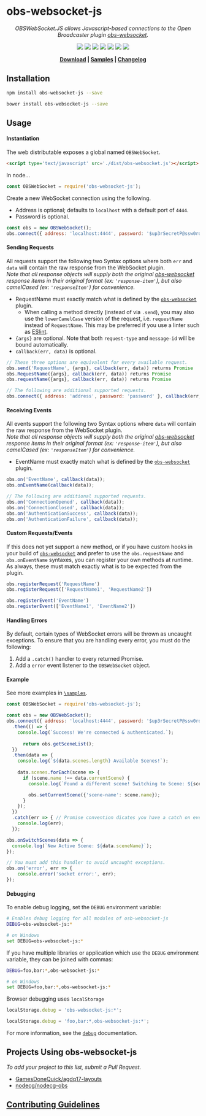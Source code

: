 # obs-websocket-js

<p align="center"><i>
OBSWebSocket.JS allows Javascript-based connections to the Open Broadcaster plugin <a href="https://github.com/Palakis/obs-websocket">obs-websocket</a>.
</i></p>

<p align="center">
  <a href="https://travis-ci.org/haganbmj/obs-websocket-js"><img src="https://img.shields.io/travis/haganbmj/obs-websocket-js/master.svg?style=flat"></a>
  <a href="https://coveralls.io/github/haganbmj/obs-websocket-js?branch=master"><img src="https://coveralls.io/repos/github/haganbmj/obs-websocket-js/badge.svg?branch=master"></a>
  <a href="https://libraries.io/bower/obs-websocket-js"><img src="https://img.shields.io/bower/v/obs-websocket-js.svg?style=flat"></a>
  <a href="https://www.npmjs.com/package/obs-websocket-js"><img src="https://img.shields.io/npm/v/obs-websocket-js.svg?style=flat"></a>
  <a href="https://www.npmjs.com/package/obs-websocket-js"><img src="https://img.shields.io/npm/dt/obs-websocket-js.svg"></a>
  <img src="https://img.shields.io/npm/l/obs-websocket-js.svg">
  <a href="https://greenkeeper.io/"><img src="https://badges.greenkeeper.io/haganbmj/obs-websocket-js.svg"></a>
</p>

<p align="center"><b>
  <a href="https://raw.githubusercontent.com/haganbmj/obs-websocket-js/gh-pages/dist/obs-websocket.js">Download</a> |
  <a href="https://github.com/haganbmj/obs-websocket-js/tree/master/samples">Samples</a> |
  <a href="https://github.com/haganbmj/obs-websocket-js/blob/gh-pages/CHANGELOG.md">Changelog</a>
</b></p>

## Installation

```sh
npm install obs-websocket-js --save

bower install obs-websocket-js --save
```

## Usage
#### Instantiation
The web distributable exposes a global named `OBSWebSocket`.  

```html
<script type='text/javascript' src='./dist/obs-websocket.js'></script>
```

In node...  

```js
const OBSWebSocket = require('obs-websocket-js');
```

Create a new WebSocket connection using the following.
- Address is optional; defaults to `localhost` with a default port of `4444`.  
- Password is optional.  

```js
const obs = new OBSWebSocket();
obs.connect({ address: 'localhost:4444', password: '$up3rSecretP@ssw0rd' });
```

#### Sending Requests
All requests support the following two Syntax options where both `err` and `data` will contain the raw response from the WebSocket plugin.  
_Note that all response objects will supply both the original [obs-websocket][link-obswebsocket] response items in their original format (ex: `'response-item'`), but also camelCased (ex: `'responseItem'`) for convenience._  
- RequestName must exactly match what is defined by the [`obs-websocket`][link-obswebsocket] plugin.  
  - When calling a method directly (instead of via `.send`), you may also use the `lowerCamelCase` version of the request, i.e. `requestName` instead of `RequestName`. This may be preferred if you use a linter such as [ESlint](http://eslint.org/).
- `{args}` are optional. Note that both `request-type` and `message-id` will be bound automatically.  
- `callback(err, data)` is optional.  

```js
// These three options are equivalent for every available request.
obs.send('RequestName', {args}, callback(err, data)) returns Promise
obs.RequestName({args}, callback(err, data)) returns Promise
obs.requestName({args}, callback(err, data)) returns Promise

// The following are additional supported requests.
obs.connect({ address: 'address', password: 'password' }, callback(err, data)) returns Promise
```

#### Receiving Events
All events support the following two Syntax options where `data` will contain the raw response from the WebSocket plugin.  
_Note that all response objects will supply both the original [obs-websocket][link-obswebsocket] response items in their original format (ex: `'response-item'`), but also camelCased (ex: `'responseItem'`) for convenience._  
- EventName must exactly match what is defined by the [`obs-websocket`][link-obswebsocket] plugin.

```js
obs.on('EventName', callback(data));
obs.onEventName(callback(data));

// The following are additional supported requests.
obs.on('ConnectionOpened', callback(data));
obs.on('ConnectionClosed', callback(data));
obs.on('AuthenticationSuccess', callback(data));
obs.on('AuthenticationFailure', callback(data));
```

#### Custom Requests/Events
If this does not yet support a new method, or if you have custom hooks in your build of [`obs-websocket`][link-obswebsocket] and prefer to use the `obs.requestName` and `obs.onEventName` syntaxes, you can register your own methods at runtime. As always, these must match exactly what is to be expected from the plugin.  

```js
obs.registerRequest('RequestName')
obs.registerRequest(['RequestName1', 'RequestName2'])

obs.registerEvent('EventName')
obs.registerEvent(['EventName1', 'EventName2'])
```

#### Handling Errors
By default, certain types of WebSocket errors will be thrown as uncaught exceptions.
To ensure that you are handling every error, you must do the following:
1. Add a `.catch()` handler to every returned Promise.
2. Add a `error` event listener to the `OBSWebSocket` object.

#### Example
See more examples in [`\samples`](samples).
```js
const OBSWebSocket = require('obs-websocket-js');

const obs = new OBSWebSocket();
obs.connect({ address: 'localhost:4444', password: '$up3rSecretP@ssw0rd' })
  .then(() => {
    console.log(`Success! We're connected & authenticated.`);
    
	  return obs.getSceneList();
  })
  .then(data => {
    console.log(`${data.scenes.length} Available Scenes!`);
    
    data.scenes.forEach(scene => {
      if (scene.name !== data.currentScene) {
        console.log(`Found a different scene! Switching to Scene: ${scene.name}`);

        obs.setCurrentScene({'scene-name': scene.name});
      }
    });
  })
  .catch(err => { // Promise convention dicates you have a catch on every chain.
    console.log(err);
  });

obs.onSwitchScenes(data => {
  console.log(`New Active Scene: ${data.sceneName}`);
});

// You must add this handler to avoid uncaught exceptions.
obs.on('error', err => {
	console.error('socket error:', err);
});
```

#### Debugging
To enable debug logging, set the `DEBUG` environment variable:

```sh
# Enables debug logging for all modules of osb-websocket-js
DEBUG=obs-websocket-js:*

# on Windows
set DEBUG=obs-websocket-js:*
```

If you have multiple libraries or application which use the `DEBUG` environment variable, they can be joined with commas:

```sh
DEBUG=foo,bar:*,obs-websocket-js:*

# on Windows
set DEBUG=foo,bar:*,obs-websocket-js:*
```

Browser debugging uses `localStorage`

```js
localStorage.debug = 'obs-websocket-js:*';

localStorage.debug = 'foo,bar:*,obs-websocket-js:*';
```

For more information, see the [`debug`][link-debug] documentation.

## Projects Using **obs-websocket-js**
_To add your project to this list, submit a Pull Request._
- [GamesDoneQuick/agdq17-layouts](https://github.com/GamesDoneQuick/agdq17-layouts)
- [nodecg/nodecg-obs](https://github.com/nodecg/nodecg-obs)

## [Contributing Guidelines][link-contributing]



  [badge-build-status]: https://img.shields.io/travis/haganbmj/obs-websocket-js/master.svg?style=flat "Travis Status"
  [badge-tag]: https://img.shields.io/github/tag/haganbmj/obs-websocket-js.svg?style=flat "Latest Tag"
  [badge-release]: https://img.shields.io/github/release/haganbmj/obs-websocket-js.svg?style=flat "Latest Release"
  [badge-coveralls]: https://coveralls.io/repos/github/haganbmj/obs-websocket-js/badge.svg?branch=master "Coveralls Status"
  [badge-npm-downloads]: https://img.shields.io/npm/dt/obs-websocket-js.svg "NPM Downloads"

  [link-obswebsocket]: https://github.com/Palakis/obs-websocket "OBS WebSocket Plugin"
  [link-Travis-CI]: https://travis-ci.org/haganbmj/obs-websocket-js "Travis CI"
  [link-Coveralls]: https://coveralls.io/github/haganbmj/obs-websocket-js?branch=master "Coveralls"
  [link-releases]:  https://github.com/haganbmj/obs-websocket-js/releases "obs-websocket-js Releases"
  [link-tags]: https://github.com/haganbmj/obs-websocket-js/tags "obs-websocket-js Tags"
  [link-download]: https://raw.githubusercontent.com/haganbmj/obs-websocket-js/gh-pages/dist/obs-websocket.js "Download"
  [link-documentation]: https://github.com/haganbmj/obs-websocket-js/blob/gh-pages/DOCUMENTATION.md "Documentation"
  [link-samples]: https://github.com/haganbmj/obs-websocket-js/tree/master/samples "Samples"
  [link-changelog]: https://github.com/haganbmj/obs-websocket-js/blob/gh-pages/CHANGELOG.md "Changelog"
  [link-contributing]: .github/CONTRIBUTING.md "Contributing"
  [link-debug]: https://github.com/visionmedia/debug "Debug Documentation"
